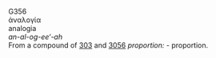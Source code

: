 <body>
  <p>G356<br>  ἀναλογία  <br> analogia  <br><i>an-al-og-ee‘-ah </i><br>From a compound of <a href="g0303.htm">303</a> and <a href="g3056.htm">3056</a>  <i>proportion:</i> - proportion.<br></p>
 </body>